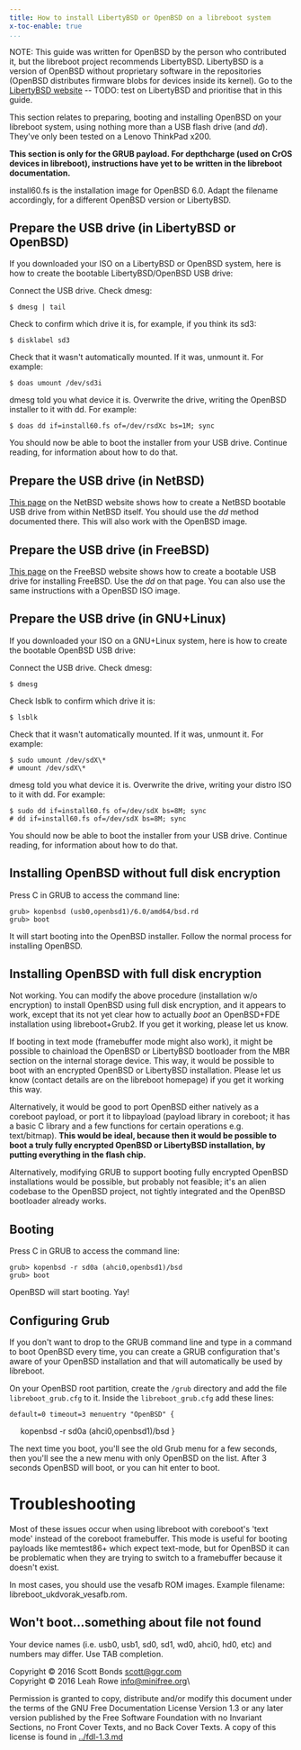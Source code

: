 ```yaml
---
title: How to install LibertyBSD or OpenBSD on a libreboot system
x-toc-enable: true
...
```


NOTE: This guide was written for OpenBSD by the person who contributed
it, but the libreboot project recommends LibertyBSD. LibertyBSD is a
version of OpenBSD without proprietary software in the repositories
(OpenBSD distributes firmware blobs for devices inside its kernel). Go
to the [LibertyBSD website](http://libertybsd.net/) -- TODO: test on
LibertyBSD and prioritise that in this guide.

This section relates to preparing, booting and installing OpenBSD on
your libreboot system, using nothing more than a USB flash drive (and
*dd*). They've only been tested on a Lenovo ThinkPad x200.

**This section is only for the GRUB payload. For depthcharge (used on
CrOS devices in libreboot), instructions have yet to be written in the
libreboot documentation.**

install60.fs is the installation image for OpenBSD 6.0. Adapt the
filename accordingly, for a different OpenBSD version or LibertyBSD.

Prepare the USB drive (in LibertyBSD or OpenBSD)
------------------------------------------------

If you downloaded your ISO on a LibertyBSD or OpenBSD system, here is
how to create the bootable LibertyBSD/OpenBSD USB drive:

Connect the USB drive. Check dmesg:

    $ dmesg | tail

Check to confirm which drive it is, for example, if you think its sd3:

    $ disklabel sd3

Check that it wasn't automatically mounted. If it was, unmount it. For
example:

    $ doas umount /dev/sd3i

dmesg told you what device it is. Overwrite the drive, writing the
OpenBSD installer to it with dd. For example:

    $ doas dd if=install60.fs of=/dev/rsdXc bs=1M; sync

You should now be able to boot the installer from your USB drive.
Continue reading, for information about how to do that.

Prepare the USB drive (in NetBSD)
---------------------------------

[This
page](https://wiki.netbsd.org/tutorials/how_to_install_netbsd_from_an_usb_memory_stick/)
on the NetBSD website shows how to create a NetBSD bootable USB drive
from within NetBSD itself. You should use the *dd* method documented
there. This will also work with the OpenBSD image.

Prepare the USB drive (in FreeBSD)
----------------------------------

[This page](https://www.freebsd.org/doc/handbook/bsdinstall-pre.md) on
the FreeBSD website shows how to create a bootable USB drive for
installing FreeBSD. Use the *dd* on that page. You can also use the same
instructions with a OpenBSD ISO image.

Prepare the USB drive (in GNU+Linux)
------------------------------------

If you downloaded your ISO on a GNU+Linux system, here is how to create
the bootable OpenBSD USB drive:

Connect the USB drive. Check dmesg:

    $ dmesg

Check lsblk to confirm which drive it is:

    $ lsblk

Check that it wasn't automatically mounted. If it was, unmount it. For
example:

    $ sudo umount /dev/sdX\*
    # umount /dev/sdX\*

dmesg told you what device it is. Overwrite the drive, writing your
distro ISO to it with dd. For example:

    $ sudo dd if=install60.fs of=/dev/sdX bs=8M; sync
    # dd if=install60.fs of=/dev/sdX bs=8M; sync

You should now be able to boot the installer from your USB drive.
Continue reading, for information about how to do that.

Installing OpenBSD without full disk encryption
-----------------------------------------------

Press C in GRUB to access the command line:

    grub> kopenbsd (usb0,openbsd1)/6.0/amd64/bsd.rd
    grub> boot

It will start booting into the OpenBSD installer. Follow the normal
process for installing OpenBSD.

Installing OpenBSD with full disk encryption
--------------------------------------------

Not working. You can modify the above procedure (installation w/o
encryption) to install OpenBSD using full disk encryption, and it
appears to work, except that its not yet clear how to actually *boot* an
OpenBSD+FDE installation using libreboot+Grub2. If you get it working,
please let us know.

If booting in text mode (framebuffer mode might also work), it might be
possible to chainload the OpenBSD or LibertyBSD bootloader from the MBR
section on the internal storage device. This way, it would be possible
to boot with an encrypted OpenBSD or LibertyBSD installation. Please let
us know (contact details are on the libreboot homepage) if you get it
working this way.

Alternatively, it would be good to port OpenBSD either natively as a
coreboot payload, or port it to libpayload (payload library in coreboot;
it has a basic C library and a few functions for certain operations e.g.
text/bitmap). **This would be ideal, because then it would be possible
to boot a truly fully encrypted OpenBSD or LibertyBSD installation, by
putting everything in the flash chip.**

Alternatively, modifying GRUB to support booting fully encrypted OpenBSD
installations would be possible, but probably not feasible; it's an
alien codebase to the OpenBSD project, not tightly integrated and the
OpenBSD bootloader already works.

Booting
-------

Press C in GRUB to access the command line:

    grub> kopenbsd -r sd0a (ahci0,openbsd1)/bsd
    grub> boot

OpenBSD will start booting. Yay!

Configuring Grub
----------------

If you don't want to drop to the GRUB command line and type in a
command to boot OpenBSD every time, you can create a GRUB configuration
that's aware of your OpenBSD installation and that will automatically
be used by libreboot.

On your OpenBSD root partition, create the `/grub` directory and add the file
`libreboot_grub.cfg` to it. Inside the `libreboot_grub.cfg` add these lines:

    default=0 timeout=3 menuentry "OpenBSD" {
        kopenbsd -r sd0a (ahci0,openbsd1)/bsd
    }

The next time you boot, you'll see the old Grub menu for a few seconds,
then you'll see the a new menu with only OpenBSD on the list. After 3
seconds OpenBSD will boot, or you can hit enter to boot.

Troubleshooting
===============

Most of these issues occur when using libreboot with coreboot's 'text
mode' instead of the coreboot framebuffer. This mode is useful for
booting payloads like memtest86+ which expect text-mode, but for OpenBSD
it can be problematic when they are trying to switch to a framebuffer
because it doesn't exist.

In most cases, you should use the vesafb ROM images. Example filename:
libreboot\_ukdvorak\_vesafb.rom.

Won't boot\...something about file not found
---------------------------------------------

Your device names (i.e. usb0, usb1, sd0, sd1, wd0, ahci0, hd0, etc) and
numbers may differ. Use TAB completion.

Copyright © 2016 Scott Bonds <scott@ggr.com>\
Copyright © 2016 Leah Rowe <info@minifree.org>\

Permission is granted to copy, distribute and/or modify this document
under the terms of the GNU Free Documentation License Version 1.3 or any later
version published by the Free Software Foundation
with no Invariant Sections, no Front Cover Texts, and no Back Cover Texts.
A copy of this license is found in [../fdl-1.3.md](../fdl-1.3.md)
